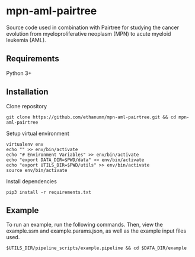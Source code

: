 # mpn-aml-pairtree

Source code used in combination with Pairtree for studying the cancer evolution from myeloproliferative neoplasm (MPN) to acute myeloid leukemia (AML).


## Requirements
Python 3+


## Installation

Clone repository
```
git clone https://github.com/ethanumn/mpn-aml-pairtree.git && cd mpn-aml-pairtree
```

Setup virtual environment

```
virtualenv env
echo "" >> env/bin/activate
echo "# Environment Variables" >> env/bin/activate
echo "export DATA_DIR=$PWD/data" >> env/bin/activate
echo "export UTILS_DIR=$PWD/utils" >> env/bin/activate
source env/bin/activate
```

Install dependencies

```
pip3 install -r requirements.txt
```

## Example

To run an example, run the following commands.
Then, view the example.ssm and example.params.json, as well as the example input files used.

```
$UTILS_DIR/pipeline_scripts/example.pipeline && cd $DATA_DIR/example
```
